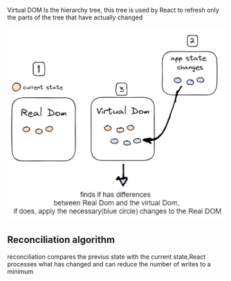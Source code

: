 Virtual DOM Is the hierarchy tree, this tree is used by React to refresh only the parts of the tree that have actually changed

![virtual dom](../../../static/img/virtual_dom.PNG)

## Reconciliation algorithm

reconciliation compares the previus state with the current state,React processes what has changed and can reduce the number of writes to a minimum